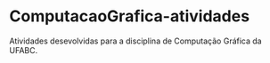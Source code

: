 # ComputacaoGrafica-atividades
Atividades desevolvidas para a disciplina de Computação Gráfica da UFABC.
